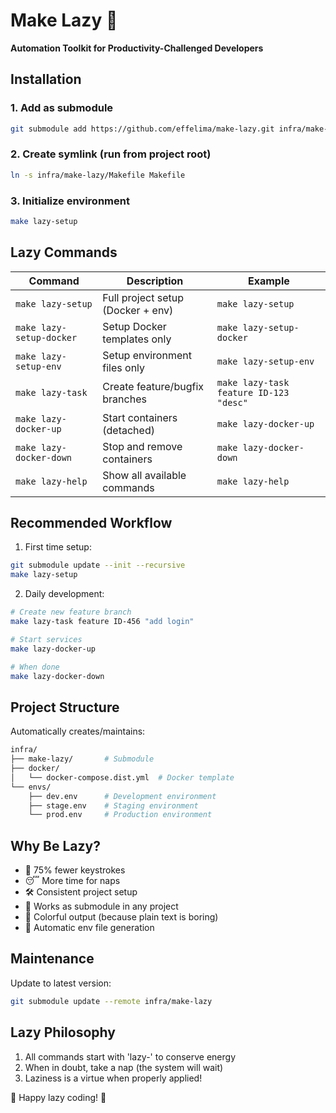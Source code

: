# Make Lazy 🦥

**Automation Toolkit for Productivity-Challenged Developers**

## Installation

### 1. Add as submodule
```bash
git submodule add https://github.com/effelima/make-lazy.git infra/make-lazy
```

### 2. Create symlink (run from project root)

```bash
ln -s infra/make-lazy/Makefile Makefile
```

### 3. Initialize environment

```bash
make lazy-setup
```

## Lazy Commands

| Command               | Description                              | Example                              |
|-----------------------|------------------------------------------|--------------------------------------|
| `make lazy-setup`     | Full project setup (Docker + env)        | `make lazy-setup`                   |
| `make lazy-setup-docker` | Setup Docker templates only           | `make lazy-setup-docker`            |
| `make lazy-setup-env`  | Setup environment files only            | `make lazy-setup-env`               |
| `make lazy-task`       | Create feature/bugfix branches          | `make lazy-task feature ID-123 "desc"` |
| `make lazy-docker-up`  | Start containers (detached)             | `make lazy-docker-up`               |
| `make lazy-docker-down`| Stop and remove containers              | `make lazy-docker-down`             |
| `make lazy-help`       | Show all available commands             | `make lazy-help`                    |

## Recommended Workflow

1. First time setup:

```bash
git submodule update --init --recursive
make lazy-setup
```

2. Daily development:

```bash
# Create new feature branch
make lazy-task feature ID-456 "add login"

# Start services
make lazy-docker-up

# When done
make lazy-docker-down
```

## Project Structure

Automatically creates/maintains:

```bash
infra/
├── make-lazy/       # Submodule
├── docker/
│   └── docker-compose.dist.yml  # Docker template
└── envs/
    ├── dev.env      # Development environment
    ├── stage.env    # Staging environment
    └── prod.env     # Production environment

```

## Why Be Lazy?

* 🚀 75% fewer keystrokes
* 😴 More time for naps
* 🛠️ Consistent project setup
* 🔄 Works as submodule in any project
* 🎨 Colorful output (because plain text is boring)
* 🤖 Automatic env file generation

## Maintenance

Update to latest version:

```bash
git submodule update --remote infra/make-lazy
```

## Lazy Philosophy

1. All commands start with 'lazy-' to conserve energy
2. When in doubt, take a nap (the system will wait)
3. Laziness is a virtue when properly applied!

🦥 Happy lazy coding! 🛌